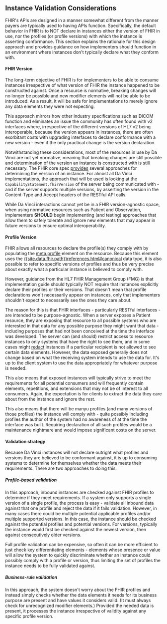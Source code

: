<div class="new-content" markdown="1">

## Instance Validation Considerations

FHIR's APIs are designed in a manner somewhat different from the manner payers are typically used to having APIs function.  Specifically, the default behavior in FHIR is to NOT declare in instances either the version of FHIR in use, nor the profiles (or profile versions) with which the instance is asserting conformance.  This section explains the rationale for this design approach and provides guidance on how implementers should function in an environment where instances don't typically declare what they conform with.

#### FHIR Version
The long-term objective of FHIR is for implementers to be able to consume instances irrespective of what version of FHIR the instance happened to be constructed against.  Once a resource is normative, breaking changes will no longer be possible and new modifier elements will not be able to be introduced.  As a result, it will be safe for implementations to merely ignore any data elements they were not expecting.

This approach mirrors how other industry specifications such as DICOM function and eliminates an issue the community has often found with v2 interfaces where, irrespective of the different versions of HL7 v2 being interoperable, because the version appears in instances, there are often exorbitant costs with upgrading interfaces to declare conformance with a new version - even if the only practical change is the version declaration.

Notwithstanding these considerations, most of the resources in use by Da Vinci are not yet normative, meaning that breaking changes are still possible and determination of the version an instance is constructed with is still necessary.  The FHIR core spec [provides]({{site.data.fhir.path}}versioning.html) several approaches for determining the version of an instance.  For almost all Da Vinci implementations, the approach that will be used is looking at the ``CapabilityStatement.fhirVersion`` of the server being communicated with - and if the server supports multiple versions, by asserting the version in the Content-Type and Accept headers of the RESTful API calls.

While Da Vinci interactions cannot yet be in a FHIR version-agnostic space, when using normative resources such as Patient and Observation, implementers **SHOULD** begin implementing (and testing) approaches that allow them to safely tolerate and ignore new elements that may appear in future versions to ensure optimal interoperability.

#### Profile Version
FHIR allows all resources to declare the profile(s) they comply with by populating the [meta.profile]({{site.data.fhir.path}}resource.html#Meta) element on the resource.  Because this element uses the [{{site.data.fhir.path}}references.html#canonical](canonical) data type, it is also possible to refer to specific versions of profiles and thus be very precise about exactly what a particular instance is believed to comply with.

However, guidance from the HL7 FHIR Management Group (FMG) is that implementation guide should typically NOT require that instances explicitly declare their profiles or their versions.  That doesn't mean that profile declarations won't necessarily appear on instances, only that implementers shouldn't expect to necessarily see the ones they care about.

The reason for this is that FHIR interfaces - particularly RESTful interfaces - are intended to be purpose-agnostic.  When a server exposes a Patient resource, they are exposing that resource to all possible systems who are interested in that data for any possible purpose they might want that data - including purposes that had not been conceived at the time the interface was developed.  The server can (and should) restrict access to resource instances to only systems that have the right to see them, and in some cases might [redact]({{site.data.fhir.path}}valueset-security-labels.html#http---terminology.hl7.org-CodeSystem-v3-ObservationValue-REDACTED) instances if a particular recipient is not allowed to see certain data elements.  However, the data exposed generally does not change based on what the receiving system intends to use the data for.  It's up to the client system to use the data appropriately for whatever purpose is needed.

This also means that exposed instances will typically strive to meet the requirements for all potential consumers and will frequently contain elements, repetitions, and extensions that may not be of interest to all consumers.  Again, the expectation is for clients to extract the data they care about from the instance and ignore the rest.

This also means that there will be manyu profiles (and many versions of those profiles) the instance will comply with - quite possibly including profiles the author of the system had no awareness of at the time the interface was built.  Requiring declaration of all such profiles would be a maintenance nightmare and would impose significant costs on the server.

#### Validation strategy
Because Da Vinci instances will not declare outright what profiles and versions they are believed to be conformant against, it is up to consuming systems to determine for themselves whether the data meets their requirements.  There are two approaches to doing this:

##### Profile-based validation
In this approach, inbound instances are checked against FHIR profiles to determine if they meet requirements.  If a system only supports a single version of a single profile, the process is easy - validate all inbound data against that one profile and reject the data if it fails validation.  However, in many cases there could be multiple potential applicable profiles and/or multiple supported versions.  In this case, the instance should be checked against the potential profiles and potential versions.  For versions, typically the instance would first be checked against the newest version, then against consecutively older versions.

Full profile validation can be expensive, so often it can be more efficient to just check key differentiating elements - elements whose presence or value will allow the system to quickly discriminate whether an instance could possibly comply with a profile or version, thus limiting the set of profiles the instance needs to be fully validated against.

##### Business-rule validation
In this approach, the system doesn't worry about the FHIR profiles and instead simply checks whether the data elements it needs for its business purpose are present and have values it considers valid.  (It must always check for unrecognized modifier elements.)  Provided the needed data is present, it processes the instance irrespective of validity against any specific profile version.

</div>
